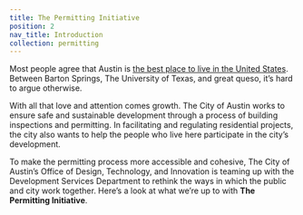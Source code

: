 ```yaml
---
title: The Permitting Initiative
position: 2
nav_title: Introduction
collection: permitting
---
```


Most people agree that Austin is [the best place to live in the United States](http://realestate.usnews.com/places/rankings/best-places-to-live). Between Barton Springs, The University of Texas, and great queso, it’s hard to argue otherwise.

With all that love and attention comes growth. The City of Austin works to ensure safe and sustainable development through a process of building inspections and permitting. In facilitating and regulating residential projects, the city also wants to help the people who live here participate in the city’s development.

To make the permitting process more accessible and cohesive, The City of Austin’s Office of Design, Technology, and Innovation is teaming up with the Development Services Department to rethink the ways in which the public and city work together. Here’s a look at what we’re up to with **The Permitting Initiative**.